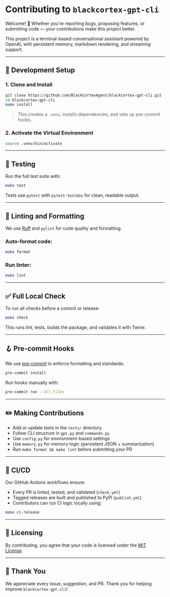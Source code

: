 # Contributing to `blackcortex-gpt-cli`

Welcome! 🎉 Whether you're reporting bugs, proposing features, or submitting code — your contributions make this project better.

This project is a terminal-based conversational assistant powered by OpenAI, with persistent memory, markdown rendering, and streaming support.

---

## 🧰 Development Setup

### 1. Clone and Install

```bash
git clone https://github.com/BlackCortexAgent/blackcortex-gpt-cli.git
cd blackcortex-gpt-cli
make install
```

> This creates a `.venv`, installs dependencies, and sets up pre-commit hooks.

### 2. Activate the Virtual Environment

```bash
source .venv/bin/activate
```

---

## 🧪 Testing

Run the full test suite with:

```bash
make test
```

Tests use `pytest` with `pytest-testdox` for clean, readable output.

---

## 🧼 Linting and Formatting

We use [Ruff](https://docs.astral.sh/ruff/) and `pylint` for code quality and formatting.

### Auto-format code:

```bash
make format
```

### Run linter:

```bash
make lint
```

---

## ✅ Full Local Check

To run all checks before a commit or release:

```bash
make check
```

This runs lint, tests, builds the package, and validates it with Twine.

---

## 🪝 Pre-commit Hooks

We use [pre-commit](https://pre-commit.com) to enforce formatting and standards:

```bash
pre-commit install
```

Run hooks manually with:

```bash
pre-commit run --all-files
```

---

## ✏️ Making Contributions

- Add or update tests in the `tests/` directory
- Follow CLI structure in `gpt.py` and `commands.py`
- Use `config.py` for environment-based settings
- Use `memory.py` for memory logic (persistent JSON + summarization)
- Run `make format && make lint` before submitting your PR

---

## 🚀 CI/CD

Our GitHub Actions workflows ensure:

- Every PR is linted, tested, and validated (`check.yml`)
- Tagged releases are built and published to PyPI (`publish.yml`)
- Contributors can run CI logic locally using:

```bash
make ci-release
```

---

## 📜 Licensing

By contributing, you agree that your code is licensed under the [MIT License](LICENSE).

---

## 🙏 Thank You

We appreciate every issue, suggestion, and PR. Thank you for helping improve `blackcortex-gpt-cli`!
